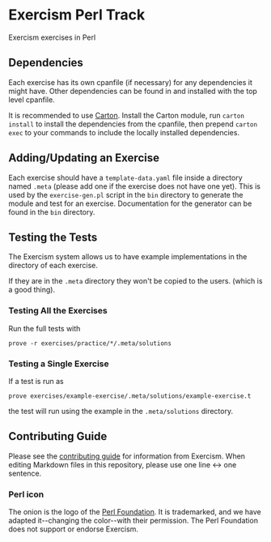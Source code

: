 # Exercism Perl Track

Exercism exercises in Perl

## Dependencies

Each exercise has its own cpanfile (if necessary) for any dependencies it might have.
Other dependencies can be found in and installed with the top level cpanfile.

It is recommended to use [Carton].
Install the Carton module, run `carton install` to install the dependencies from the cpanfile, then prepend `carton exec` to your commands to include the locally installed dependencies.

## Adding/Updating an Exercise

Each exercise should have a `template-data.yaml` file inside a directory named `.meta` (please add one if the exercise does not have one yet).
This is used by the `exercise-gen.pl` script in the `bin` directory to generate the module and test for an exercise.
Documentation for the generator can be found in the `bin` directory.

## Testing the Tests

The Exercism system allows us to have example implementations in the directory of each exercise.

If they are in the `.meta` directory they won't be copied to the users. (which is a good thing).

### Testing All the Exercises

Run the full tests with

    prove -r exercises/practice/*/.meta/solutions

### Testing a Single Exercise

If a test is run as

    prove exercises/example-exercise/.meta/solutions/example-exercise.t

the test will run using the example in the `.meta/solutions` directory.

## Contributing Guide

Please see the [contributing guide] for information from Exercism.
When editing Markdown files in this repository, please use one line &harr; one sentence.

### Perl icon

The onion is the logo of the [Perl Foundation].
It is trademarked, and we have adapted it--changing the color--with their permission.
The Perl Foundation does not support or endorse Exercism.

[Carton]: https://metacpan.org/pod/Carton
[contributing guide]: https://exercism.org/docs/building
[Exercism problem specification]: https://github.com/exercism/problem-specifications
[Perl Foundation]: https://www.perlfoundation.org/
